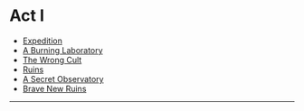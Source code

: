 
Act I
=====

- [Expedition][0]
- [A Burning Laboratory][1]
- [The Wrong Cult][2]
- [Ruins][3]
- [A Secret Observatory][4]
- [Brave New Ruins][5]

---

[0]: <https://github.com/evan-erdos/trail-of-cthulhu/blob/master/outline/act-0/seq-0/sequence.md>
[1]: <https://github.com/evan-erdos/trail-of-cthulhu/blob/master/outline/act-0/seq-1/sequence.md>
[2]: <https://github.com/evan-erdos/trail-of-cthulhu/blob/master/outline/act-0/seq-2/sequence.md>
[3]: <https://github.com/evan-erdos/trail-of-cthulhu/blob/master/outline/act-0/seq-3/sequence.md>
[4]: <https://github.com/evan-erdos/trail-of-cthulhu/blob/master/outline/act-0/seq-4/sequence.md>
[5]: <https://github.com/evan-erdos/trail-of-cthulhu/blob/master/outline/act-0/seq-5/sequence.md>
